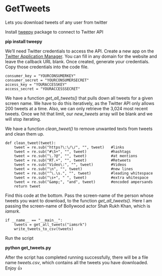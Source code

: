 # GetTweets
Lets you download tweets of any user from twitter

Install [tweepy](https://github.com/tweepy/tweepy) package to connect to Twitter API

**pip install tweepy**

We’ll need Twitter credentials to access the API. Create a new app on the [Twitter Application Manager](https://apps.twitter.com/).
 You can fill in any domain for the website and leave the callback URL blank. Once created, generate your credentials.
  Copy those credentials into the code file.

```
consumer_key = "YOURCONSUMERKEY"
consumer_secret = "YOURCONSUMERSECRET"
access_key = "YOURACCESSKEY"
access_secret = "YOURACCESSSECRET"
```

We have a function *get_all_tweets()* that pulls down all tweets for a given screen name. We have to do this iteratively, as the Twitter API only allows 200 tweets at a time. Also, we can only retrieve the 3,024 most recent tweets.
Once we hit that limit, our *new_tweets* array will be blank and we will stop iterating.

We have a function *clean_tweet()* to remove unwanted texts from tweets and clean them up.

```
def clean_tweet(tweet):
    tweet = re.sub("https?\:\/\/", "", tweet)   #links
    tweet = re.sub("#\S+", "", tweet)           #hashtags
    tweet = re.sub("\.?@", "", tweet)           #at mentions
    tweet = re.sub("RT.+", "", tweet)           #Retweets
    tweet = re.sub("Video\:", "", tweet)        #Videos
    tweet = re.sub("\n", "", tweet)             #new lines
    tweet = re.sub("^\.\s.", "", tweet)         #leading whitespace
    tweet = re.sub("\s+", " ", tweet)           #extra whitespace
    tweet = re.sub("&amp;", "and", tweet)       #encoded ampersands
    return tweet
```

Find this code at the bottom. Pass the screen-name of the person whose tweets you want to download, to the function *get_all_tweets()*.
Here I am passing the screen-name of Bollywood actor Shah Rukh Khan, which is *iamsrk*.

```
if __name__ == "__main__":
    tweets = get_all_tweets("iamsrk")
    write_tweets_to_csv(tweets)
```

Run the script

**python get_tweets.py**

After the script has completed running successfully, there will be a file name *tweets.csv*, which contains all the tweets you have downloaded. Enjoy :+1:
